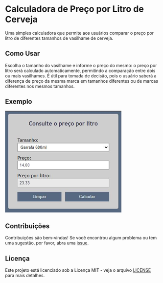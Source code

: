 # Calculadora de Preço por Litro de Cerveja

Uma simples calculadora que permite aos usuários comparar o preço por litro de diferentes tamanhos de vasilhame de cerveja.

## Como Usar

Escolha o tamanho do vasilhame e informe o preço do mesmo: o preço por litro será calculado automaticamente, permitindo a comparação entre dois ou mais vasilhames. É útil para tomada de decisão, pois o usuário saberá a diferença de preço da mesma marca em tamanhos diferentes ou de marcas diferentes nos mesmos tamanhos.

## Exemplo

![Screenshot](calcula-litro.jpg)

## Contribuições

Contribuições são bem-vindas! Se você encontrou algum problema ou tem uma sugestão, por favor, abra uma [issue](https://github.com/Vinicius0382/CalculaLitro/issues).

## Licença

Este projeto está licenciado sob a Licença MIT - veja o arquivo [LICENSE](LICENSE) para mais detalhes.
